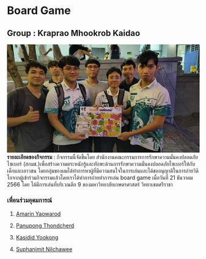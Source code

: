 # Board Game 
## Group : Kraprao Mhookrob Kaidao 
![ส่งต่อให้กรุ๊ปต่อไป](/img/9a1b9877-6807-453e-9a52-010bc28a392e.jpg)
**รายละเอียดของกิจกรรม** : กิจกรรมนี้จัดขึ้นโดย สำนักงานคณะกรรมการการรักษาความมั่นคงปลอดภัยไซเบอร์ (สกมช.)เพื่อสร้างความตระหนักรู้และทักษะด้านการรักษาความมั่นคงปลอดภัยไซเบอร์ให้กับเด็กและเยาวชน
                     โดยกลุ่มของผมได้ทำการหาผู้ที่มีความสนใจในการเล่นและได้ขออนุญาติในการถ่ายวิดิโอจากผู้เข้าร่วมกิจกรรมแล้วโดยเราได้ทำการถ่ายทำการเล่น board game เมื่อวันที่ 21 ธันวาคม 2566 โดย                      ได้มีการเล่นที่บริเวณตึก 9 ของมหาวิทยาลัยเกษตรศาสตร์ วิทยาเขตศรีราชา



### เพื่อนร่วมอุดมการณ์

1. [Amarin Yaowarod](https://6530200908.github.io/)

2. [Panupong Thondcherd](https://6530200339.github.io/)

3. [Kasidid Yookong](https://kasidid-y.github.io/)

4. [Suphanimit Nilchawee](https://6530200517.github.io/)



